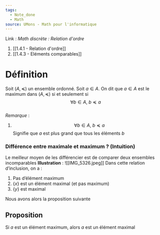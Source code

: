 ```yaml
---
tags:
  - Note_done
  - Math
source: UMons - Math pour l'informatique
---
```


Link :
_Math discrète : Relation d'ordre_ 
1. [[1.4.1 - Relation d'ordre]]
2. [[1.4.3 - Eléments comparables]]

# Définition
Soit $(A, \preceq)$ un ensemble ordonné. 
Soit $a ∈ A$. 
On dit que $a ∈ A$ est le maximum dans $(A, \preceq)$ si et seulement si $$∀b ∈ A,\ b \preceq a$$
\
_Remarque_ :
1. $$∀b ∈ A,\ b \preceq a$$ Signifie que $a$ est plus grand que tous les éléments $b$ 
### Différence entre maximale et maximum ? (Intuition)
Le meilleur moyen de les différencier est de comparer deux ensembles incomparables 
**Illustration** : ![[IMG_5326.jpeg]]
Dans cette relation d’inclusion, on a :
1. Pas d’élément maximum
2. $\{x\}$ est un élément maximal (et pas maximum)
3. $\{y\}$ est maximal 

Nous avons alors la proposition suivante 
## Proposition 
Si $a$ est un élément maximum, alors $a$ est un élément maximal 